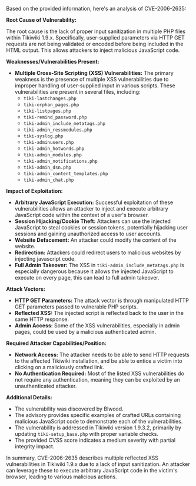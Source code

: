 Based on the provided information, here's an analysis of CVE-2006-2635:

**Root Cause of Vulnerability:**

The root cause is the lack of proper input sanitization in multiple PHP files within Tikiwiki 1.9.x. Specifically, user-supplied parameters via HTTP GET requests are not being validated or encoded before being included in the HTML output. This allows attackers to inject malicious JavaScript code.

**Weaknesses/Vulnerabilities Present:**

*   **Multiple Cross-Site Scripting (XSS) Vulnerabilities:** The primary weakness is the presence of multiple XSS vulnerabilities due to improper handling of user-supplied input in various scripts. These vulnerabilities are present in several files, including:
    *   `tiki-lastchanges.php`
    *   `tiki-orphan_pages.php`
    *   `tiki-listpages.php`
    *   `tiki-remind_password.php`
    *   `tiki-admin_include_metatags.php`
    *   `tiki-admin_ressmodules.php`
    *   `tiki-syslog.php`
    *   `tiki-adminusers.php`
    *   `tiki-admin_hotwords.php`
    *   `tiki-admin_modules.php`
    *   `tiki-admin_notifications.php`
    *    `tiki-admin_dsn.php`
    *   `tiki-admin_content_templates.php`
    *   `tiki-admin_chat.php`

**Impact of Exploitation:**

*   **Arbitrary JavaScript Execution:** Successful exploitation of these vulnerabilities allows an attacker to inject and execute arbitrary JavaScript code within the context of a user's browser.
*   **Session Hijacking/Cookie Theft:** Attackers can use the injected JavaScript to steal cookies or session tokens, potentially hijacking user sessions and gaining unauthorized access to user accounts.
*   **Website Defacement:**  An attacker could modify the content of the website.
*  **Redirection:**  Attackers could redirect users to malicious websites by injecting javascript code.
*   **Full Admin Takeover:**  The XSS in `tiki-admin_include_metatags.php` is especially dangerous because it allows the injected JavaScript to execute on every page, this can lead to full admin takeover.

**Attack Vectors:**

*   **HTTP GET Parameters:** The attack vector is through manipulated HTTP GET parameters passed to vulnerable PHP scripts.
*   **Reflected XSS:** The injected script is reflected back to the user in the same HTTP response.
*   **Admin Access:** Some of the XSS vulnerabilities, especially in admin pages, could be used by a malicious authenticated admin.

**Required Attacker Capabilities/Position:**

*   **Network Access:** The attacker needs to be able to send HTTP requests to the affected Tikiwiki installation, and be able to entice a victim into clicking on a maliciously crafted link.
*   **No Authentication Required:** Most of the listed XSS vulnerabilities do not require any authentication, meaning they can be exploited by an unauthenticated attacker.

**Additional Details:**

* The vulnerability was discovered by Blwood.
* The advisory provides specific examples of crafted URLs containing malicious JavaScript code to demonstrate each of the vulnerabilities.
* The vulnerability is addressed in Tikiwiki version 1.9.3.2, primarily by updating `tiki-setup_base.php` with proper variable checks.
* The provided CVSS score indicates a medium severity with partial integrity impact.

In summary, CVE-2006-2635 describes multiple reflected XSS vulnerabilities in Tikiwiki 1.9.x due to a lack of input sanitization. An attacker can leverage these to execute arbitrary JavaScript code in the victim's browser, leading to various malicious actions.